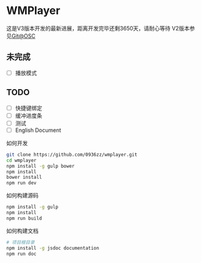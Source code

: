 # WMPlayer

这是V3版本开发的最新进展，距离开发完毕还剩3650天，请耐心等待
V2版本参见[Git@OSC](https://git.oschina.net/0936zz/WMPlayer)

## 未完成
- [ ] 播放模式

## TODO
- [ ] 快捷键绑定
- [ ] 缓冲进度条
- [ ] 测试
- [ ] English Document

如何开发
```bash
git clone https://github.com/0936zz/wmplayer.git
cd wmplayer
npm install -g gulp bower
npm install
bower install
npm run dev
```
如何构建源码
```bash
npm install -g gulp
npm install
npm run build
```

如何构建文档
```bash
# 项目根目录
npm install -g jsdoc documentation
npm run doc
```
